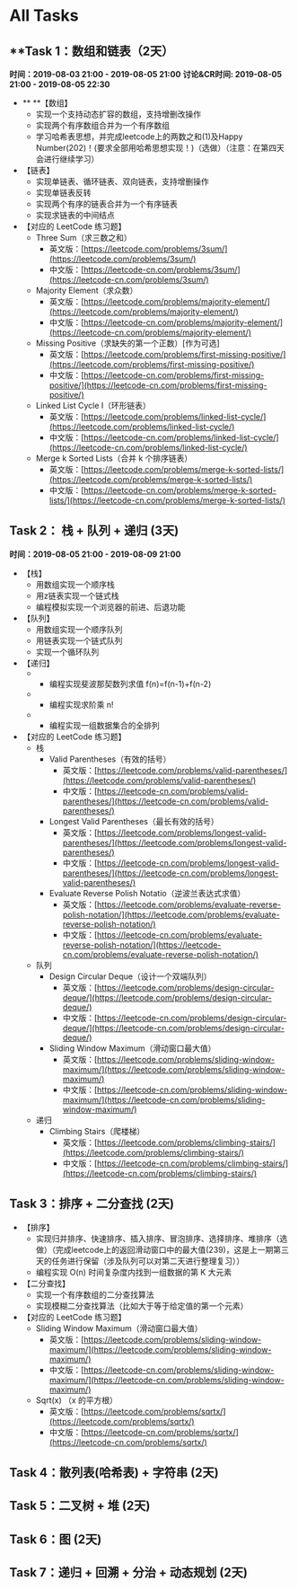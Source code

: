 # All Tasks

## **Task 1：数组和链表（2天）

**时间：2019-08-03 21:00 - 2019-08-05 21:00**
**讨论&CR时间: 2019-08-05 21:00 - 2019-08-05 22:30**

- ** **【数组】 
  - 实现一个支持动态扩容的数组，支持增删改操作
  - 实现两个有序数组合并为一个有序数组
  - 学习哈希表思想，并完成leetcode上的两数之和(1)及Happy Number(202)！(要求全部用哈希思想实现！)（选做）（注意：在第四天会进行继续学习）
- 【链表】
  - 实现单链表、循环链表、双向链表，支持增删操作
  - 实现单链表反转
  - 实现两个有序的链表合并为一个有序链表
  - 实现求链表的中间结点
- 【对应的 LeetCode 练习题】
  - Three Sum（求三数之和）
    - 英文版：[https://leetcode.com/problems/3sum/](https://leetcode.com/problems/3sum/)
    - 中文版：[https://leetcode-cn.com/problems/3sum/](https://leetcode-cn.com/problems/3sum/)
  - Majority Element（求众数）
    - 英文版：[https://leetcode.com/problems/majority-element/](https://leetcode.com/problems/majority-element/) 
    - 中文版：[https://leetcode-cn.com/problems/majority-element/](https://leetcode-cn.com/problems/majority-element/) 
  - Missing Positive（求缺失的第一个正数）[作为可选] 
    - 英文版：[https://leetcode.com/problems/first-missing-positive/](https://leetcode.com/problems/first-missing-positive/) 
    - 中文版：[https://leetcode-cn.com/problems/first-missing-positive/](https://leetcode-cn.com/problems/first-missing-positive/) 
  - Linked List Cycle I（环形链表） 
    - 英文版：[https://leetcode.com/problems/linked-list-cycle/](https://leetcode.com/problems/linked-list-cycle/) 
    - 中文版：[https://leetcode-cn.com/problems/linked-list-cycle/](https://leetcode-cn.com/problems/linked-list-cycle/) 
  - Merge k Sorted Lists（合并 k 个排序链表） 
    - 英文版：[https://leetcode.com/problems/merge-k-sorted-lists/](https://leetcode.com/problems/merge-k-sorted-lists/) 
    - 中文版：[https://leetcode-cn.com/problems/merge-k-sorted-lists/](https://leetcode-cn.com/problems/merge-k-sorted-lists/) 

## **Task 2： 栈 + 队列 + 递归 (3天)**

**时间：2019-08-05 21:00 - 2019-08-09 21:00**

- 【栈】
  - 用数组实现一个顺序栈
  - 用z链表实现一个链式栈
  - 编程模拟实现一个浏览器的前进、后退功能
- 【队列】
  - 用数组实现一个顺序队列
  - 用链表实现一个链式队列
  - 实现一个循环队列
- 【递归】
  - - 编程实现斐波那契数列求值 f(n)=f(n-1)+f(n-2)
  - - 编程实现求阶乘 n!
  - - 编程实现一组数据集合的全排列
- 【对应的 LeetCode 练习题】
  - 栈
    - Valid Parentheses（有效的括号）
      - 英文版：[https://leetcode.com/problems/valid-parentheses/](https://leetcode.com/problems/valid-parentheses/)
      - 中文版：[https://leetcode-cn.com/problems/valid-parentheses/](https://leetcode-cn.com/problems/valid-parentheses/)
    - Longest Valid Parentheses（最长有效的括号）
      - 英文版：[https://leetcode.com/problems/longest-valid-parentheses/](https://leetcode.com/problems/longest-valid-parentheses/)
      - 中文版：[https://leetcode-cn.com/problems/longest-valid-parentheses/](https://leetcode-cn.com/problems/longest-valid-parentheses/)
    - Evaluate Reverse Polish Notatio（逆波兰表达式求值）
      - 英文版：[https://leetcode.com/problems/evaluate-reverse-polish-notation/](https://leetcode.com/problems/evaluate-reverse-polish-notation/)
      - 中文版：[https://leetcode-cn.com/problems/evaluate-reverse-polish-notation/](https://leetcode-cn.com/problems/evaluate-reverse-polish-notation/)
  - 队列
    - Design Circular Deque（设计一个双端队列）
      - 英文版：[https://leetcode.com/problems/design-circular-deque/](https://leetcode.com/problems/design-circular-deque/)
      - 中文版：[https://leetcode-cn.com/problems/design-circular-deque/](https://leetcode-cn.com/problems/design-circular-deque/)
    - Sliding Window Maximum（滑动窗口最大值）
      - 英文版：[https://leetcode.com/problems/sliding-window-maximum/](https://leetcode.com/problems/sliding-window-maximum/)
      - 中文版：[https://leetcode-cn.com/problems/sliding-window-maximum/](https://leetcode-cn.com/problems/sliding-window-maximum/)
  - 递归
    - Climbing Stairs（爬楼梯）
      - 英文版：[https://leetcode.com/problems/climbing-stairs/](https://leetcode.com/problems/climbing-stairs/)
      - 中文版：[https://leetcode-cn.com/problems/climbing-stairs/](https://leetcode-cn.com/problems/climbing-stairs/)

## Task 3：排序 + 二分查找 (2天)

- 【排序】
  - 实现归并排序、快速排序、插入排序、冒泡排序、选择排序、堆排序（选做）（完成leetcode上的返回滑动窗口中的最大值(239)，这是上一期第三天的任务进行保留（涉及队列可以对第二天进行整理复习））
  - 编程实现 O(n) 时间复杂度内找到一组数据的第 K 大元素
- 【二分查找】
  - 实现一个有序数组的二分查找算法
  - 实现模糊二分查找算法（比如大于等于给定值的第一个元素）
- 【对应的 LeetCode 练习题】
  - Sliding Window Maximum（滑动窗口最大值）
    - 英文版：[https://leetcode.com/problems/sliding-window-maximum/](https://leetcode.com/problems/sliding-window-maximum/)
    - 中文版：[https://leetcode-cn.com/problems/sliding-window-maximum/](https://leetcode-cn.com/problems/sliding-window-maximum/)
  - Sqrt(x) （x 的平方根）
    - 英文版：[https://leetcode.com/problems/sqrtx/](https://leetcode.com/problems/sqrtx/)
    - 中文版：[https://leetcode-cn.com/problems/sqrtx/](https://leetcode-cn.com/problems/sqrtx/)

## Task 4：散列表(哈希表) + 字符串 (2天)

## Task 5：二叉树 + 堆 (2天)

## Task 6：图 (2天)

## Task 7：递归 + 回溯 + 分治 + 动态规划 (2天)

# 

